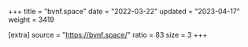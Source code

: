 +++
title = "bvnf.space"
date = "2022-03-22"
updated = "2023-04-17"
weight = 3419

[extra]
source = "https://bvnf.space/"
ratio = 83
size = 3
+++
